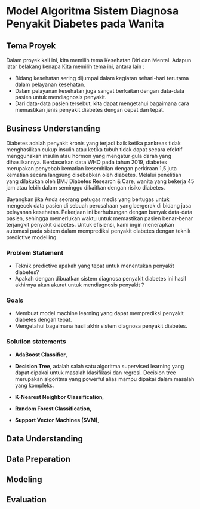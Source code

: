 # Model Algoritma Sistem Diagnosa Penyakit Diabetes pada Wanita

## Tema Proyek

Dalam proyek kali ini, kita memilih tema Kesehatan Diri dan Mental. Adapun latar belakang kenapa Kita memilih tema ini, antara lain :
- Bidang kesehatan sering dijumpai dalam kegiatan sehari-hari terutama dalam pelayanan kesehatan.
- Dalam pelayanan kesehatan juga sangat berkaitan dengan data-data pasien untuk mendiagnosis penyakit.
- Dari data-data pasien tersebut, kita dapat mengetahui bagaimana cara memastikan jenis penyakit diabetes dengan cepat dan tepat.

## Business Understanding

Diabetes adalah penyakit kronis yang terjadi baik ketika pankreas tidak menghasilkan cukup insulin atau ketika tubuh tidak dapat secara efektif menggunakan insulin atau hormon yang mengatur gula darah yang dihasilkannya. Berdasarkan data WHO pada tahun 2019, diabetes merupakan penyebab kematian kesembilan dengan perkiraan 1,5 juta kematian secara langsung disebabkan oleh diabetes. Melalui penelitian yang dilakukan oleh BMJ Diabetes Research & Care, wanita yang bekerja 45 jam atau lebih dalam seminggu dikaitkan dengan risiko diabetes.

Bayangkan jika Anda seorang petugas medis yang bertugas untuk mengecek data pasien di sebuah perusahaan yang bergerak di bidang jasa pelayanan kesehatan. Pekerjaan ini berhubungan dengan banyak data-data pasien, sehingga memerlukan waktu untuk memastikan pasien benar-benar terjangkit penyakit diabetes. Untuk efisiensi, kami ingin menerapkan automasi pada sistem dalam memprediksi penyakit diabetes dengan teknik predictive modelling.

### Problem Statement

- Teknik predictive apakah yang tepat untuk menentukan penyakit diabetes?
- Apakah dengan dibuatkan sistem diagnosa penyakit diabetes ini hasil akhirnya akan akurat untuk mendiagnosis penyakit ?

### Goals

- Membuat model machine learning yang dapat memprediksi penyakit diabetes dengan tepat.
- Mengetahui bagaimana hasil akhir sistem diagnosa penyakit diabetes.

### Solution statements

- **AdaBoost Classifier**,

- **Decision Tree**, adalah salah satu algoritma supervised learning yang dapat dipakai untuk masalah klasifikasi dan regresi. Decision tree merupakan algoritma yang powerful alias mampu dipakai dalam masalah yang kompleks.

- **K-Nearest Neighbor Classification**,

- **Random Forest Classification**,

- **Support Vector Machines (SVM)**, 

## Data Understanding

## Data Preparation

## Modeling

## Evaluation
